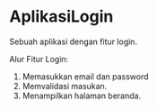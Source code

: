 # AplikasiLogin
Sebuah aplikasi dengan fitur login. 

Alur Fitur Login:
1. Memasukkan email dan password
2. Memvalidasi masukan.
3. Menampilkan halaman beranda.
